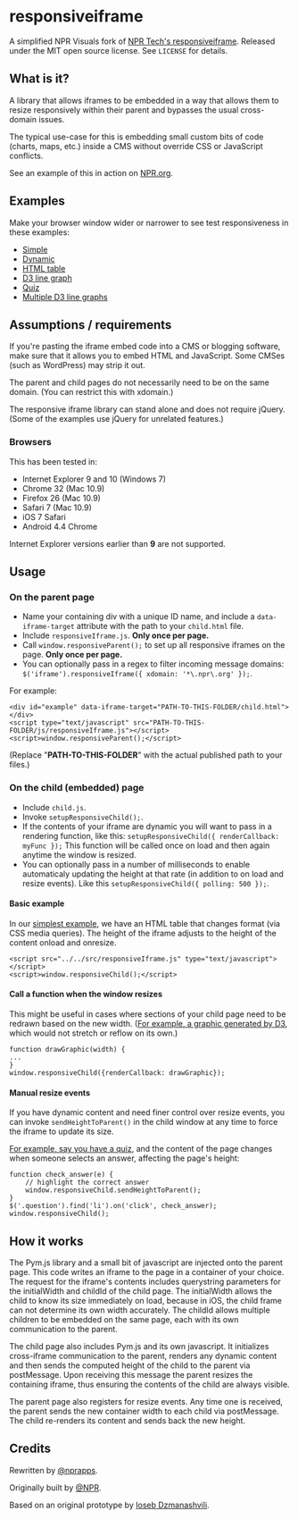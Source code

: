 # responsiveiframe

A simplified NPR Visuals fork of [NPR Tech's responsiveiframe](http://npr.github.com/responsiveiframe/). Released under the MIT open source license. See `LICENSE` for details.


## What is it?

A library that allows iframes to be embedded in a way that allows them to resize responsively within their parent and bypasses the usual cross-domain issues.

The typical use-case for this is embedding small custom bits of code (charts, maps, etc.) inside a CMS without override CSS or JavaScript conflicts.

See an example of this in action on [NPR.org](http://www.npr.org/2014/03/25/293870089/maze-of-college-costs-and-aid-programs-trap-some-families).


## Examples

Make your browser window wider or narrower to see test responsiveness in these examples:

* [Simple](examples/simple/)
* [Dynamic](examples/dynamic/)
* [HTML table](examples/table/)
* [D3 line graph](examples/graphic/)
* [Quiz](examples/quiz/)
* [Multiple D3 line graphs](examples/multiple/)


## Assumptions / requirements

If you're pasting the iframe embed code into a CMS or blogging software, make sure that it allows you to embed HTML and JavaScript. Some CMSes (such as WordPress) may strip it out.

The parent and child pages do not necessarily need to be on the same domain. (You can restrict this with xdomain.)

The responsive iframe library can stand alone and does not require jQuery. (Some of the examples use jQuery for unrelated features.)

### Browsers

This has been tested in:

* Internet Explorer 9 and 10 (Windows 7)
* Chrome 32 (Mac 10.9)
* Firefox 26 (Mac 10.9)
* Safari 7 (Mac 10.9)
* iOS 7 Safari
* Android 4.4 Chrome

Internet Explorer versions earlier than **9** are not supported.


## Usage

### On the parent page

* Name your containing div with a unique ID name, and include a `data-iframe-target` attribute with the path to your `child.html` file.
* Include `responsiveIframe.js`. **Only once per page.**
* Call `window.responsiveParent();` to set up all responsive iframes on the page. **Only once per page.**
* You can optionally pass in a regex to filter incoming message domains: `$('iframe').responsiveIframe({ xdomain: '*\.npr\.org' });`.

For example:
```
<div id="example" data-iframe-target="PATH-TO-THIS-FOLDER/child.html"></div>
<script type="text/javascript" src="PATH-TO-THIS-FOLDER/js/responsiveIframe.js"></script>
<script>window.responsiveParent();</script>
```

(Replace "<strong>PATH-TO-THIS-FOLDER</strong>" with the actual published path to your files.)


### On the child (embedded) page

* Include `child.js`.
* Invoke `setupResponsiveChild();`.
* If the contents of your iframe are dynamic you will want to pass in a rendering function, like this: `setupResponsiveChild({ renderCallback: myFunc });` This function will be called once on load and then again anytime the window is resized.
* You can optionally pass in a number of milliseconds to enable automaticaly updating the height at that rate (in addition to on load and resize events). Like this `setupResponsiveChild({ polling: 500 });`.

#### Basic example

In our [simplest example](examples/table/), we have an HTML table that changes format (via CSS media queries). The height of the iframe adjusts to the height of the content onload and onresize.

```
<script src="../../src/responsiveIframe.js" type="text/javascript"></script>
<script>window.responsiveChild();</script>
```

#### Call a function when the window resizes

This might be useful in cases where sections of your child page need to be redrawn based on the new width. ([For example, a graphic generated by D3](examples/graphic/), which would not stretch or reflow on its own.)

```
function drawGraphic(width) {
...
}
window.responsiveChild({renderCallback: drawGraphic});
```

#### Manual resize events

If you have dynamic content and need finer control over resize events, you can invoke `sendHeightToParent()` in the child window at any time to force the iframe to update its size.

[For example, say you have a quiz](example/quiz/), and the content of the page changes when someone selects an answer, affecting the page's height:

```
function check_answer(e) {
    // highlight the correct answer
    window.responsiveChild.sendHeightToParent();
}
$('.question').find('li').on('click', check_answer);
window.responsiveChild();
```

## How it works

The Pym.js library and a small bit of javascript are injected onto the parent page. This code writes an iframe to the page in a container of your choice. The request for the iframe's contents includes querystring parameters for the initialWidth and childId of the child page. The initialWidth allows the child to know its size immediately on load, because in iOS, the child frame can not determine its own width accurately. The childId allows multiple children to be embedded on the same page, each with its own communication to the parent.

The child page also includes Pym.js and its own javascript. It initializes cross-iframe communication to the parent, renders any dynamic content and then sends the computed height of the child to the parent via postMessage. Upon receiving this message the parent resizes the containing iframe, thus ensuring the contents of the child are always visible.

The parent page also registers for resize events. Any time one is received, the parent sends the new container width to each child via postMessage. The child re-renders its content and sends back the new height.


## Credits

Rewritten by [@nprapps](http://github.com/nprapps).

Originally built by [@NPR](http://github.com/npr/).

Based on an original prototype by [Ioseb Dzmanashvili](https://github.com/ioseb).
